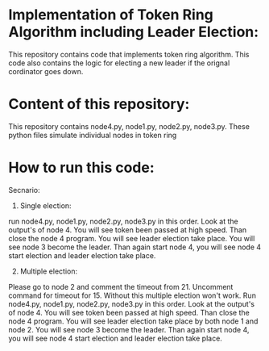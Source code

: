 # Implementation of Token Ring Algorithm including Leader Election:

This repository contains code that implements token ring algorithm. This code also contains the logic for electing a new leader if the orignal cordinator goes down.

# Content of this repository:

This repository contains node4.py, node1.py, node2.py, node3.py. These python files simulate individual nodes in token
ring

# How to run this code:

Secnario:

1. Single election:

run node4.py, node1.py, node2.py, node3.py in this order. Look at the output's of node 4. You will see token been passed
at high speed. Than close the node 4 program. You will see leader election take place. You will see node 3 become the
leader. Than again start node 4, you will see node 4 start election and leader election take place.

2. Multiple election:

Please go to node 2 and comment the timeout from 21. Uncomment command for timeout for 15. Without this multiple
election won't work.
Run node4.py, node1.py, node2.py, node3.py in this order. Look at the output's of node 4. You will see token been passed
at high speed. Than close the node 4 program. You will see leader election take place by both node 1 and node 2.
You will see node 3 become the leader. Than again start node 4, you will see node 4 start election and leader election
take place.